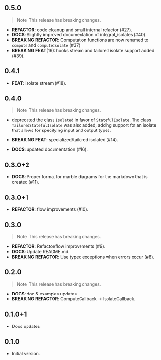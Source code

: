 ## 0.5.0

> Note: This release has breaking changes.

 - **REFACTOR**: code cleanup and small internal refactor (#27).
 - **DOCS**: Slightly improved documentation of integral_isolates (#40).
 - **BREAKING** **REFACTOR**: Computation functions are now renamed to `compute` and `computeIsolate` (#37).
 - **BREAKING** **FEAT**(19): hooks stream and tailored isolate support added (#39).

## 0.4.1

 - **FEAT**: isolate stream (#18).

## 0.4.0

> Note: This release has breaking changes.

 - deprecated the class `Isolated` in favor of `StatefulIsolate`. The class `TailoredStatefulIsolate` was also added, adding support for an isolate that allows for specifying input and output types.

 - **BREAKING** **FEAT**: specialized/tailored isolated (#14).
 - **DOCS**: updated documentation (#16).

## 0.3.0+2

 - **DOCS**: Proper format for marble diagrams for the markdown that is created (#11).

## 0.3.0+1

 - **REFACTOR**: flow improvements (#10).

## 0.3.0

> Note: This release has breaking changes.

 - **REFACTOR**: Refactor/flow improvements (#9).
 - **DOCS**: Update README.md.
 - **BREAKING** **REFACTOR**: Use typed exceptions when errors occur (#8).

## 0.2.0

> Note: This release has breaking changes.

 - **DOCS**: doc & examples updates.
 - **BREAKING** **REFACTOR**: ComputeCallback -> IsolateCallback.

## 0.1.0+1

- Docs updates

## 0.1.0

- Initial version.
